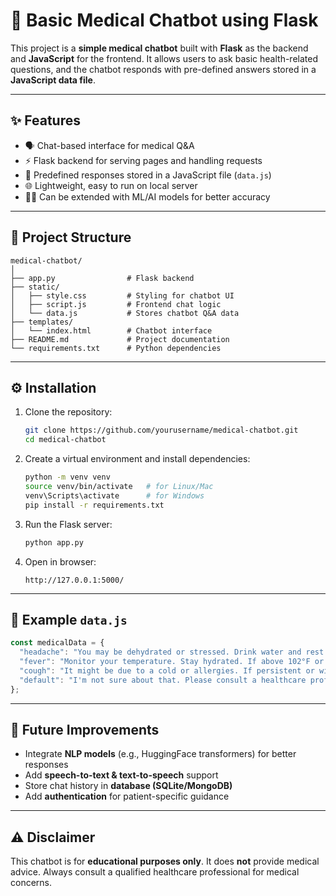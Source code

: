 

# 🏥 Basic Medical Chatbot using Flask

This project is a **simple medical chatbot** built with **Flask** as the backend and **JavaScript** for the frontend.
It allows users to ask basic health-related questions, and the chatbot responds with pre-defined answers stored in a **JavaScript data file**.

---

## ✨ Features

* 🗣️ Chat-based interface for medical Q\&A
* ⚡ Flask backend for serving pages and handling requests
* 📜 Predefined responses stored in a JavaScript file (`data.js`)
* 🌐 Lightweight, easy to run on local server
* 🧑‍⚕️ Can be extended with ML/AI models for better accuracy

---

## 📂 Project Structure

```
medical-chatbot/
│
├── app.py                # Flask backend
├── static/
│   ├── style.css         # Styling for chatbot UI
│   ├── script.js         # Frontend chat logic
│   └── data.js           # Stores chatbot Q&A data
├── templates/
│   └── index.html        # Chatbot interface
├── README.md             # Project documentation
└── requirements.txt      # Python dependencies
```

---

## ⚙️ Installation

1. Clone the repository:

   ```bash
   git clone https://github.com/yourusername/medical-chatbot.git
   cd medical-chatbot
   ```

2. Create a virtual environment and install dependencies:

   ```bash
   python -m venv venv
   source venv/bin/activate   # for Linux/Mac
   venv\Scripts\activate      # for Windows
   pip install -r requirements.txt
   ```

3. Run the Flask server:

   ```bash
   python app.py
   ```

4. Open in browser:

   ```
   http://127.0.0.1:5000/
   ```

---

## 📜 Example `data.js`

```js
const medicalData = {
  "headache": "You may be dehydrated or stressed. Drink water and rest. If persistent, consult a doctor.",
  "fever": "Monitor your temperature. Stay hydrated. If above 102°F or lasting >3 days, consult a doctor.",
  "cough": "It might be due to a cold or allergies. If persistent or with breathing issues, seek medical help.",
  "default": "I'm not sure about that. Please consult a healthcare professional."
};
```

---

## 🚀 Future Improvements

* Integrate **NLP models** (e.g., HuggingFace transformers) for better responses
* Add **speech-to-text & text-to-speech** support
* Store chat history in **database (SQLite/MongoDB)**
* Add **authentication** for patient-specific guidance

---

## ⚠️ Disclaimer

This chatbot is for **educational purposes only**.
It does **not** provide medical advice. Always consult a qualified healthcare professional for medical concerns.


